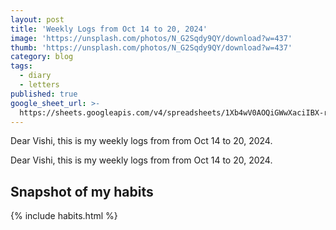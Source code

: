 ```yaml
---
layout: post
title: 'Weekly Logs from Oct 14 to 20, 2024'
image: 'https://unsplash.com/photos/N_G2Sqdy9QY/download?w=437'
thumb: 'https://unsplash.com/photos/N_G2Sqdy9QY/download?w=437'
category: blog
tags:
  - diary
  - letters
published: true
google_sheet_url: >-
  https://sheets.googleapis.com/v4/spreadsheets/1Xb4wV0AOQiGWwXaciIBX-rkFebzg8DlAcRcClshyAnA/values/Habits!A279:T291?alt=json&key=AIzaSyCgYRKf_apK3TUSYGO9WhQ5dN-ukY4H0gw
---
```


Dear Vishi, this is my weekly logs from from Oct 14 to 20, 2024.<!-- truncate_here -->

Dear Vishi, this is my weekly logs from from Oct 14 to 20, 2024.

## Snapshot of my habits

{% include habits.html %}
